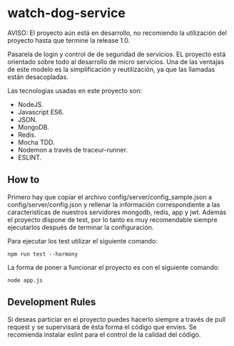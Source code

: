 # watch-dog-service
AVISO: El proyecto aún está en desarrollo, no recomiendo la utilización del proyecto hasta que termine la release 1.0.

Pasarela de login y control de de seguridad de servicios. EL proyecto está orientado sobre todo al desarrollo de micro 
servicios. Una de las ventajas de este modelo es la simplificación y reutilización, ya que las llamadas están desacopladas.

Las tecnologías usadas en este proyecto son:

- NodeJS.
- Javascript ES6.
- JSON.
- MongoDB.
- Redis.
- Mocha TDD.
- Nodemon a través de traceur-runner.
- ESLINT.

How to
------
Primero hay que copiar el archivo config/server/config_sample.json a config/server/config.json y rellenar la información 
correspondiente a las caracteristicas de nuestros servidores mongodb, redis, app y jwt. 
Además el proyecto dispone de test, por lo tanto es muy recomendable siempre ejecutarlos después de terminar la configuración.

Para ejecutar los test utilizar el siguiente comando:

`npm run test --harmony`

La forma de poner a funcionar el proyecto es con el siguiente comando:

`node app.js`

Development Rules
-----------------
Si deseas particiar en el proyecto puedes hacerlo siempre a través de pull request y se supervisará de ésta forma el código
que envies. Se recomienda instalar eslint para el control de la calidad del código.
